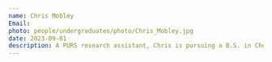 ```yaml
---
name: Chris Mobley
Email:
photo: people/undergraduates/photo/Chris_Mobley.jpg
date: 2023-09-01
description: A PURS research assistant, Chris is pursuing a B.S. in Chemical Engineering and a minor in Data Science.
---
```

